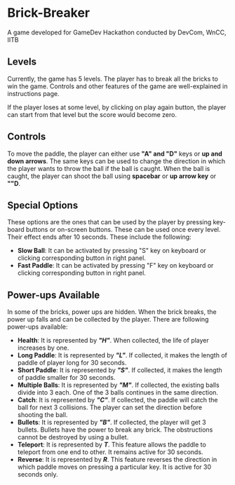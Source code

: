 # Brick-Breaker
A game developed for GameDev Hackathon conducted by DevCom, WnCC, IITB

## Levels
Currently, the game has 5 levels. The player has to break all the bricks to win the game. Controls and other features of the game are well-explained in instructions page.

If the player loses at some level, by clicking on play again button, the player can start from that level but the score would become zero.

## Controls
To move the paddle, the player can either use **"A" and "D"** keys or **up and down arrows**. The same keys can be used to change the direction in which the player wants to throw the ball if the ball is caught.
When the ball is caught, the player can shoot the ball using **spacebar** or **up arrow key** or **""D**.

## Special Options
These options are the ones that can be used by the player by pressing key-board buttons or on-screen buttons. These can be used once every level. Their effect ends after 10 seconds. These include the following:
* **Slow Ball**: It can be activated by pressing "S" key on keyboard or clicking corresponding button in right panel.
* **Fast Paddle**: It can be activated by pressing "F" key on keyboard or clicking corresponding button in right panel.

## Power-ups Available
In some of the bricks, power ups are hidden. When the brick breaks, the power up falls and can be collected by the player. There are following power-ups available:
* **Health**: It is represented by _**"H"**_. When collected, the life of player increases by one.
* **Long Paddle**: It is represented by **_"L"_**. If collected, it makes the length of paddle of player long for 30 seconds.
* **Short Paddle**: It is represented by **_"S"_**. If collected, it makes the length of paddle smaller for 30 seconds.
* **Multiple Balls**: It is represented by **_"M"_**. If collected, the existing balls divide into 3 each. One of the 3 balls continues in the same direction.
* **Catch**: It is represented by **_"C"_**. If collected, the paddle will catch the ball for next 3 collisions. The player can set the direction before shooting the ball.
* **Bullets**: It is represented by **_"B"_**. If collected, the player will get 3 bullets. Bullets have the power to break any brick. The obstructions cannot be destroyed by using a bullet.
* **Teleport**: It is represented by **_T_**. This feature allows the paddle to teleport from one end to other. It remains active for 30 seconds.
* **Reverse**: It is represented by **_R_**. This feature reverses the direction in which paddle moves on pressing a particular key. It is active for 30 seconds only.
